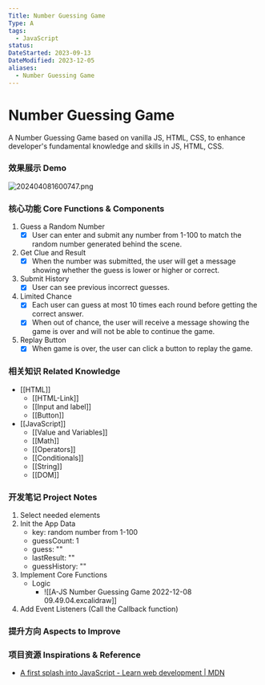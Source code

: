 ```yaml
---
Title: Number Guessing Game
Type: A
tags:
  - JavaScript
status:
DateStarted: 2023-09-13
DateModified: 2023-12-05
aliases:
  - Number Guessing Game
---
```


# Number Guessing Game

A Number Guessing Game based on vanilla JS, HTML, CSS, to enhance developer's fundamental knowledge and skills in JS, HTML, CSS.

### 效果展示 Demo

![202404081600747.png](https://cdn.jsdelivr.net/gh/jenniferwonder/bimg/assets/202404081600747.png)

### 核心功能 Core Functions & Components

1. Guess a Random Number
   - [x] User can enter and submit any number from 1-100 to match the random number generated behind the scene.
2. Get Clue and Result
   - [x] When the number was submitted, the user will get a message showing whether the guess is lower or higher or correct.
3. Submit History
   - [x] User can see previous incorrect guesses.
4. Limited Chance
   - [x] Each user can guess at most 10 times each round before getting the correct answer.
   - [x] When out of chance, the user will receive a message showing the game is over and will not be able to continue the game.
5. Replay Button
   - [x] When game is over, the user can click a button to replay the game.

### 相关知识 Related Knowledge

- [[HTML]]
  - [[HTML-Link]]
  - [[Input and label]]
  - [[Button]]
- [[JavaScript]]
  - [[Value and Variables]]
  - [[Math]]
  - [[Operators]]
  - [[Conditionals]]
  - [[String]]
  - [[DOM]]

### 开发笔记 Project Notes

1. Select needed elements
2. Init the App Data
   - key: random number from 1-100
   - guessCount: 1
   - guess: ""
   - lastResult: ""
   - guessHistory: ""
3. Implement Core Functions
   - Logic
     - ![[A-JS Number Guessing Game 2022-12-08 09.49.04.excalidraw]]
4. Add Event Listeners (Call the Callback function)

### 提升方向 Aspects to Improve

### 项目资源 Inspirations & Reference

- [A first splash into JavaScript - Learn web development | MDN](https://developer.mozilla.org/en-US/docs/Learn/JavaScript/First_steps/A_first_splash)
